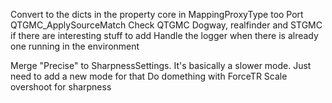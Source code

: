 Convert to the dicts in the property core in MappingProxyType too
Port QTGMC_ApplySourceMatch
Check QTGMC Dogway, realfinder and STGMC if there are interesting stuff to add
Handle the logger when there is already one running in the environment

Merge "Precise" to SharpnessSettings. It's basically a slower mode. Just need to add a new mode for that
Do domething with ForceTR
Scale overshoot for sharpness
